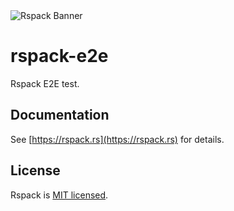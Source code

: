 <picture>
  <img alt="Rspack Banner" src="https://assets.rspack.rs/rspack/rspack-banner.png">
</picture>

# rspack-e2e

Rspack E2E test.

## Documentation

See [https://rspack.rs](https://rspack.rs) for details.

## License

Rspack is [MIT licensed](https://github.com/web-infra-dev/rspack/blob/main/LICENSE).
